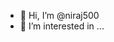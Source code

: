 - 👋 Hi, I’m @niraj500
- 👀 I’m interested in ...



<!---
niraj500/niraj500 is a ✨ special ✨ repository because its `README.md` (this file) appears on your GitHub profile.
You can click the Preview link to take a look at your changes.
--->
